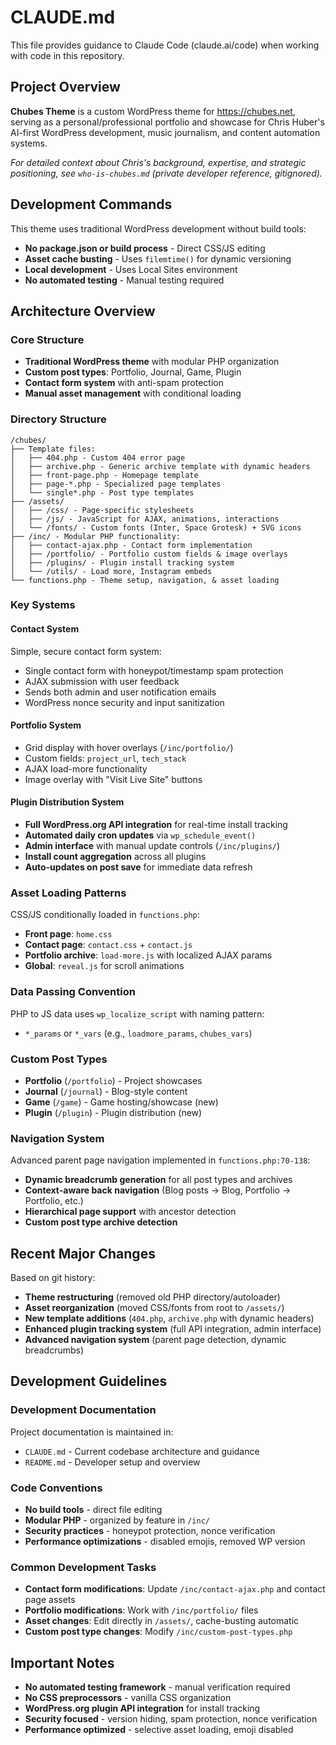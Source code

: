 # CLAUDE.md

This file provides guidance to Claude Code (claude.ai/code) when working with code in this repository.

## Project Overview

**Chubes Theme** is a custom WordPress theme for https://chubes.net, serving as a personal/professional portfolio and showcase for Chris Huber's AI-first WordPress development, music journalism, and content automation systems.

*For detailed context about Chris's background, expertise, and strategic positioning, see `who-is-chubes.md` (private developer reference, gitignored).*

## Development Commands

This theme uses traditional WordPress development without build tools:

- **No package.json or build process** - Direct CSS/JS editing
- **Asset cache busting** - Uses `filemtime()` for dynamic versioning
- **Local development** - Uses Local Sites environment
- **No automated testing** - Manual testing required

## Architecture Overview

### Core Structure
- **Traditional WordPress theme** with modular PHP organization
- **Custom post types**: Portfolio, Journal, Game, Plugin
- **Contact form system** with anti-spam protection
- **Manual asset management** with conditional loading

### Directory Structure
```
/chubes/
├── Template files:
│   ├── 404.php - Custom 404 error page
│   ├── archive.php - Generic archive template with dynamic headers
│   ├── front-page.php - Homepage template
│   ├── page-*.php - Specialized page templates
│   └── single*.php - Post type templates
├── /assets/
│   ├── /css/ - Page-specific stylesheets
│   ├── /js/ - JavaScript for AJAX, animations, interactions  
│   └── /fonts/ - Custom fonts (Inter, Space Grotesk) + SVG icons
├── /inc/ - Modular PHP functionality:
│   ├── contact-ajax.php - Contact form implementation
│   ├── /portfolio/ - Portfolio custom fields & image overlays
│   ├── /plugins/ - Plugin install tracking system
│   └── /utils/ - Load more, Instagram embeds
└── functions.php - Theme setup, navigation, & asset loading
```

### Key Systems

#### Contact System
Simple, secure contact form system:
- Single contact form with honeypot/timestamp spam protection
- AJAX submission with user feedback
- Sends both admin and user notification emails
- WordPress nonce security and input sanitization

#### Portfolio System
- Grid display with hover overlays (`/inc/portfolio/`)
- Custom fields: `project_url`, `tech_stack`
- AJAX load-more functionality
- Image overlay with "Visit Live Site" buttons

#### Plugin Distribution System
- **Full WordPress.org API integration** for real-time install tracking
- **Automated daily cron updates** via `wp_schedule_event()`
- **Admin interface** with manual update controls (`/inc/plugins/`)
- **Install count aggregation** across all plugins
- **Auto-updates on post save** for immediate data refresh

### Asset Loading Patterns

CSS/JS conditionally loaded in `functions.php`:
- **Front page**: `home.css`
- **Contact page**: `contact.css` + `contact.js`
- **Portfolio archive**: `load-more.js` with localized AJAX params
- **Global**: `reveal.js` for scroll animations

### Data Passing Convention
PHP to JS data uses `wp_localize_script` with naming pattern:
- `*_params` or `*_vars` (e.g., `loadmore_params`, `chubes_vars`)

### Custom Post Types
- **Portfolio** (`/portfolio`) - Project showcases
- **Journal** (`/journal`) - Blog-style content
- **Game** (`/game`) - Game hosting/showcase (new)
- **Plugin** (`/plugin`) - Plugin distribution (new)

### Navigation System
Advanced parent page navigation implemented in `functions.php:70-138`:
- **Dynamic breadcrumb generation** for all post types and archives
- **Context-aware back navigation** (Blog posts → Blog, Portfolio → Portfolio, etc.)
- **Hierarchical page support** with ancestor detection
- **Custom post type archive detection**

## Recent Major Changes

Based on git history:
- **Theme restructuring** (removed old PHP directory/autoloader)
- **Asset reorganization** (moved CSS/fonts from root to `/assets/`)
- **New template additions** (`404.php`, `archive.php` with dynamic headers)
- **Enhanced plugin tracking system** (full API integration, admin interface)
- **Advanced navigation system** (parent page detection, dynamic breadcrumbs)

## Development Guidelines

### Development Documentation
Project documentation is maintained in:
- `CLAUDE.md` - Current codebase architecture and guidance
- `README.md` - Developer setup and overview

### Code Conventions
- **No build tools** - direct file editing
- **Modular PHP** - organized by feature in `/inc/`
- **Security practices** - honeypot protection, nonce verification
- **Performance optimizations** - disabled emojis, removed WP version

### Common Development Tasks
- **Contact form modifications**: Update `/inc/contact-ajax.php` and contact page assets
- **Portfolio modifications**: Work with `/inc/portfolio/` files
- **Asset changes**: Edit directly in `/assets/`, cache-busting automatic
- **Custom post type changes**: Modify `/inc/custom-post-types.php`

## Important Notes

- **No automated testing framework** - manual verification required
- **No CSS preprocessors** - vanilla CSS organization
- **WordPress.org plugin API integration** for install tracking
- **Security focused** - version hiding, spam protection, nonce verification
- **Performance optimized** - selective asset loading, emoji disabled